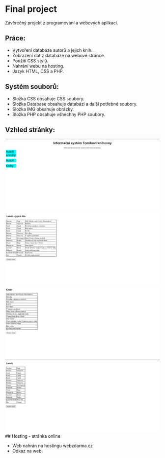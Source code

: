 # Final project

Závěrečný projekt z programování a webových aplikací.

## Práce:

- Vytvoření databáze autorů a jejich knih.
- Zobrazení dat z databáze na webové stránce.
- Použití CSS stylů.
- Nahrání webu na hosting.
- Jazyk HTML, CSS a PHP.

## Systém souborů:

- Složka CSS obsahuje CSS soubory.
- Složka Database obsahuje databázi a další potřebné soubory.
- Složka IMG obsahuje obrázky.
- Složka PHP obsahuje všhechny PHP soubory.

## Vzhled stránky:
<img src = "IMG/obr1.jpg" >
<img src = "IMG/obr2.jpg" >
<img src = "IMG/obr3.jpg" >
<img src = "IMG/obr4.jpg" >
## Hosting - stránka online

- Web nahrán na hostingu webzdarma.cz
- Odkaz na web:
